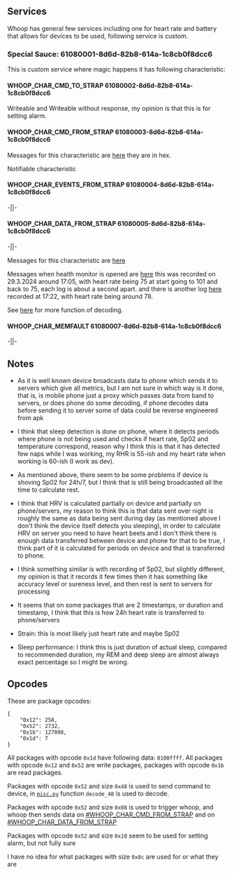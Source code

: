 ## Services

Whoop has general few services including one for heart rate and battery that allows for devices to be used, following service is custom.

### Special Sauce: 61080001-8d6d-82b8-614a-1c8cb0f8dcc6

This is custom service where magic happens it has following characteristic:

#### WHOOP_CHAR_CMD_TO_STRAP 61080002-8d6d-82b8-614a-1c8cb0f8dcc6

Writeable and Writeable without response, my opinion is that this is for setting alarm.

#### WHOOP_CHAR_CMD_FROM_STRAP 61080003-8d6d-82b8-614a-1c8cb0f8dcc6

Messages for this characteristic are [here](./data/61080003-8d6d-82b8-614a-1c8cb0f8dcc6.txt) they are in hex.

Notifiable characteristic

#### WHOOP_CHAR_EVENTS_FROM_STRAP 61080004-8d6d-82b8-614a-1c8cb0f8dcc6

-||-

#### WHOOP_CHAR_DATA_FROM_STRAP 61080005-8d6d-82b8-614a-1c8cb0f8dcc6

-||-

Messages for this characteristic are [here](./data/61080005-8d6d-82b8-614a-1c8cb0f8dcc6.txt)

Messages when health monitor is opened are [here](./data/61080005-8d6d-82b8-614a-1c8cb0f8dcc6-health-monitor-29.3.17.05.txt) this was recorded on 29.3.2024 around 17:05, with heart rate being 75 at start going to 101 and back to 75, each log is about a second apart. and there is another log [here](./data/61080005-8d6d-82b8-614a-1c8cb0f8dcc6-health-monitor-29.3.17.22.txt) recorded at 17:22, with heart rate being around 78.

See [here](./misc.py) for more function of decoding.

#### WHOOP_CHAR_MEMFAULT 61080007-8d6d-82b8-614a-1c8cb0f8dcc6

-||-

## Notes

- As it is well known device broadcasts data to phone which sends it to servers which give all metrics, but I am not sure in which way is it done, that is, is mobile phone just a proxy which passes data from band to servers, or does phone do some decoding, if phone decodes data before sending it to server some of data could be reverse engineered from apk

- I think that sleep detection is done on phone, where it detects periods where phone is not being used and checks if heart rate, Sp02 and temperature correspond, reason why I think this is that it has detected few naps while I was working, my RHR is 55-ish and my heart rate when working is 60-ish (I work as dev).

- As mentioned above, there seem to be some problems if device is shoving Sp02 for 24h/7, but I think that is still being broadcasted all the time to calculate rest.

- I think that HRV is calculated partially on device and partially on phone/servers, my reason to think this is that data sent over night is roughly the same as data being sent during day (as mentioned above I don't think the device itself detects you sleeping), in order to calculate HRV on server you need to have heart beets and I don't think there is enough data transferred between device and phone for that to be true, I think part of it is calculated for periods on device and that is transferred to phone.

- I think something similar is with recording of Sp02, but slightly different, my opinion is that it records it few times then it has something like accuracy level or sureness level, and then rest is sent to servers for processing

- It seems that on some packages that are 2 timestamps, or duration and timestamp, I think that this is how 24h heart rate is transferred to phone/servers

- Strain: this is most likely just heart rate and maybe Sp02

- Sleep performance: I think this is just duration of actual sleep, compared to recommended duration, my REM and deep sleep are almost always exact percentage so I might be wrong.

## Opcodes

These are package opcodes:

```
{
    "0x12": 258,
    "0x52": 2732,
    "0x1b": 127898,
    "0x1d": 7
}
```

All packages with opcode `0x1d` have following data: `0100ffff`. All packages with opcode `0x12` and `0x52` are write packages, packages with opcode `0x1b` are read packages.

Packages with opcode `0x52` and size `0x48` is used to send command to device, in [`misc.py`](./misc.py) function `decode_48` is used to decode.

Packages with opcode `0x52` and size `0x08` is used to trigger whoop, and whoop then sends data on [#WHOOP_CHAR_CMD_FROM_STRAP](#whoop_char_cmd_from_strap-61080003-8d6d-82b8-614a-1c8cb0f8dcc6) and on [#WHOOP_CHAR_DATA_FROM_STRAP](#whoop_char_data_from_strap-61080005-8d6d-82b8-614a-1c8cb0f8dcc6)

Packages with opcode `0x52` and size `0x10` seem to be used for setting alarm, but not fully sure

I have no idea for what packages with size `0x8c` are used for or what they are